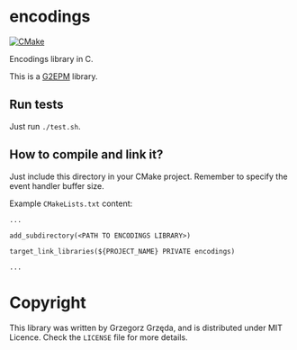 # encodings
[![CMake](https://github.com/grzegorz-grzeda/encodings/actions/workflows/cmake.yml/badge.svg)](https://github.com/grzegorz-grzeda/encodings/actions/workflows/cmake.yml)

Encodings library in C.

This is a [G2EPM](https://github.com/grzegorz-grzeda/g2epm) library.

## Run tests
Just run `./test.sh`.

## How to compile and link it?

Just include this directory in your CMake project. Remember to specify the event handler buffer size.

Example `CMakeLists.txt` content:
```
...

add_subdirectory(<PATH TO ENCODINGS LIBRARY>)

target_link_libraries(${PROJECT_NAME} PRIVATE encodings)

...
```

# Copyright
This library was written by Grzegorz Grzęda, and is distributed under MIT Licence. Check the `LICENSE` file for
more details.